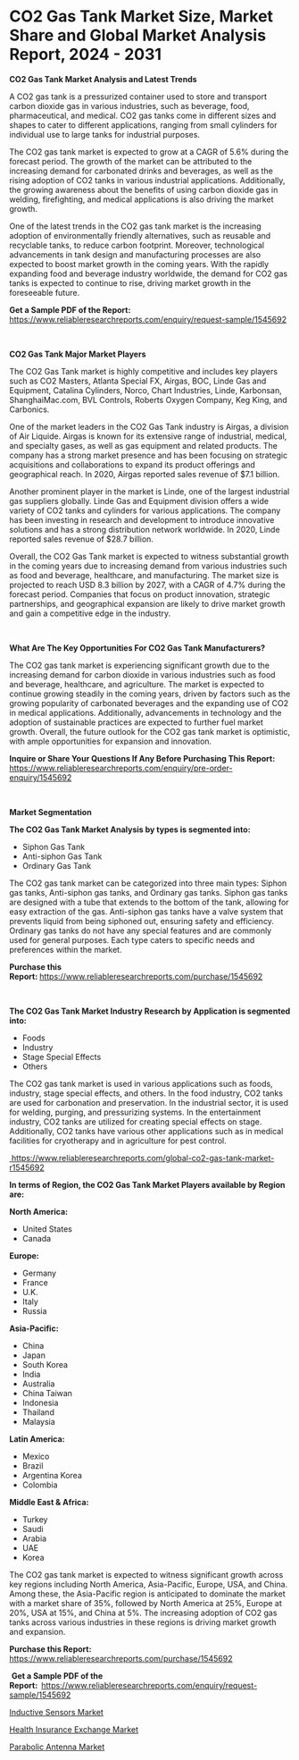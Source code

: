 <p><h1>CO2 Gas Tank Market Size, Market Share and Global Market Analysis Report, 2024 - 2031</h1></p><p><strong>CO2 Gas Tank Market Analysis and Latest Trends</strong></p>
<p><p>A CO2 gas tank is a pressurized container used to store and transport carbon dioxide gas in various industries, such as beverage, food, pharmaceutical, and medical. CO2 gas tanks come in different sizes and shapes to cater to different applications, ranging from small cylinders for individual use to large tanks for industrial purposes.</p><p>The CO2 gas tank market is expected to grow at a CAGR of 5.6% during the forecast period. The growth of the market can be attributed to the increasing demand for carbonated drinks and beverages, as well as the rising adoption of CO2 tanks in various industrial applications. Additionally, the growing awareness about the benefits of using carbon dioxide gas in welding, firefighting, and medical applications is also driving the market growth.</p><p>One of the latest trends in the CO2 gas tank market is the increasing adoption of environmentally friendly alternatives, such as reusable and recyclable tanks, to reduce carbon footprint. Moreover, technological advancements in tank design and manufacturing processes are also expected to boost market growth in the coming years. With the rapidly expanding food and beverage industry worldwide, the demand for CO2 gas tanks is expected to continue to rise, driving market growth in the foreseeable future.</p></p>
<p><strong>Get a Sample PDF of the Report:&nbsp;</strong> <a href="https://www.reliableresearchreports.com/enquiry/request-sample/1545692">https://www.reliableresearchreports.com/enquiry/request-sample/1545692</a></p>
<p>&nbsp;</p>
<p><strong>CO2 Gas Tank Major Market Players</strong></p>
<p><p>The CO2 Gas Tank market is highly competitive and includes key players such as CO2 Masters, Atlanta Special FX, Airgas, BOC, Linde Gas and Equipment, Catalina Cylinders, Norco, Chart Industries, Linde, Karbonsan, ShanghaiMac.com, BVL Controls, Roberts Oxygen Company, Keg King, and Carbonics.</p><p>One of the market leaders in the CO2 Gas Tank industry is Airgas, a division of Air Liquide. Airgas is known for its extensive range of industrial, medical, and specialty gases, as well as gas equipment and related products. The company has a strong market presence and has been focusing on strategic acquisitions and collaborations to expand its product offerings and geographical reach. In 2020, Airgas reported sales revenue of $7.1 billion.</p><p>Another prominent player in the market is Linde, one of the largest industrial gas suppliers globally. Linde Gas and Equipment division offers a wide variety of CO2 tanks and cylinders for various applications. The company has been investing in research and development to introduce innovative solutions and has a strong distribution network worldwide. In 2020, Linde reported sales revenue of $28.7 billion.</p><p>Overall, the CO2 Gas Tank market is expected to witness substantial growth in the coming years due to increasing demand from various industries such as food and beverage, healthcare, and manufacturing. The market size is projected to reach USD 8.3 billion by 2027, with a CAGR of 4.7% during the forecast period. Companies that focus on product innovation, strategic partnerships, and geographical expansion are likely to drive market growth and gain a competitive edge in the industry.</p></p>
<p>&nbsp;</p>
<p><strong>What Are The Key Opportunities For CO2 Gas Tank Manufacturers?</strong></p>
<p><p>The CO2 gas tank market is experiencing significant growth due to the increasing demand for carbon dioxide in various industries such as food and beverage, healthcare, and agriculture. The market is expected to continue growing steadily in the coming years, driven by factors such as the growing popularity of carbonated beverages and the expanding use of CO2 in medical applications. Additionally, advancements in technology and the adoption of sustainable practices are expected to further fuel market growth. Overall, the future outlook for the CO2 gas tank market is optimistic, with ample opportunities for expansion and innovation.</p></p>
<p><strong>Inquire or Share Your Questions If Any Before Purchasing This Report:</strong> <a href="https://www.reliableresearchreports.com/enquiry/pre-order-enquiry/1545692">https://www.reliableresearchreports.com/enquiry/pre-order-enquiry/1545692</a></p>
<p>&nbsp;</p>
<p><strong>Market Segmentation</strong></p>
<p><strong>The CO2 Gas Tank Market Analysis by types is segmented into:</strong></p>
<p><ul><li>Siphon Gas Tank</li><li>Anti-siphon Gas Tank</li><li>Ordinary Gas Tank</li></ul></p>
<p><p>The CO2 gas tank market can be categorized into three main types: Siphon gas tanks, Anti-siphon gas tanks, and Ordinary gas tanks. Siphon gas tanks are designed with a tube that extends to the bottom of the tank, allowing for easy extraction of the gas. Anti-siphon gas tanks have a valve system that prevents liquid from being siphoned out, ensuring safety and efficiency. Ordinary gas tanks do not have any special features and are commonly used for general purposes. Each type caters to specific needs and preferences within the market.</p></p>
<p><strong>Purchase this Report:&nbsp;</strong><a href="https://www.reliableresearchreports.com/purchase/1545692">https://www.reliableresearchreports.com/purchase/1545692</a></p>
<p>&nbsp;</p>
<p><strong>The CO2 Gas Tank Market Industry Research by Application is segmented into:</strong></p>
<p><ul><li>Foods</li><li>Industry</li><li>Stage Special Effects</li><li>Others</li></ul></p>
<p><p>The CO2 gas tank market is used in various applications such as foods, industry, stage special effects, and others. In the food industry, CO2 tanks are used for carbonation and preservation. In the industrial sector, it is used for welding, purging, and pressurizing systems. In the entertainment industry, CO2 tanks are utilized for creating special effects on stage. Additionally, CO2 tanks have various other applications such as in medical facilities for cryotherapy and in agriculture for pest control.</p></p>
<p><a href="https://www.reliableresearchreports.com/global-co2-gas-tank-market-r1545692">&nbsp;https://www.reliableresearchreports.com/global-co2-gas-tank-market-r1545692</a></p>
<p><strong>In terms of Region, the CO2 Gas Tank Market Players available by Region are:</strong></p>
<p>
    <p> <strong> North America: </strong>
        <ul>
            <li>United States</li>
            <li>Canada</li>
        </ul>
        </p> 
    <p> <strong> Europe: </strong>
        <ul>
            <li>Germany</li>
            <li>France</li>
            <li>U.K.</li>
            <li>Italy</li>
            <li>Russia</li>
        </ul>
        </p> 
    <p> <strong> Asia-Pacific: </strong>
        <ul>
            <li>China</li>
            <li>Japan</li>
            <li>South Korea</li>
            <li>India</li>
            <li>Australia</li>
            <li>China Taiwan</li>
            <li>Indonesia</li>
            <li>Thailand</li>
            <li>Malaysia</li>
        </ul>
        </p> 
    <p> <strong> Latin America: </strong>
        <ul>
            <li>Mexico</li>
            <li>Brazil</li>
            <li>Argentina Korea</li>
            <li>Colombia</li>
        </ul>
        </p> 
    <p> <strong> Middle East & Africa: </strong>
        <ul>
            <li>Turkey</li>
            <li>Saudi</li>
            <li>Arabia</li>
            <li>UAE</li>
            <li>Korea</li>
        </ul>
    </p>
    </p>
<p><p>The CO2 gas tank market is expected to witness significant growth across key regions including North America, Asia-Pacific, Europe, USA, and China. Among these, the Asia-Pacific region is anticipated to dominate the market with a market share of 35%, followed by North America at 25%, Europe at 20%, USA at 15%, and China at 5%. The increasing adoption of CO2 gas tanks across various industries in these regions is driving market growth and expansion.</p></p>
<p><strong>Purchase this Report: </strong><a href="https://www.reliableresearchreports.com/purchase/1545692">https://www.reliableresearchreports.com/purchase/1545692</a></p>
<p>&nbsp;<strong>Get a Sample PDF of the Report:&nbsp;&nbsp;</strong><a href="https://www.reliableresearchreports.com/enquiry/request-sample/1545692">https://www.reliableresearchreports.com/enquiry/request-sample/1545692</a></p>
<p><strong></strong></p>
<p><p><a href="https://www.linkedin.com/pulse/insights-inductive-sensors-market-share-competitive-landscape-s46yf">Inductive Sensors Market</a></p><p><a href="https://www.linkedin.com/pulse/health-insurance-exchange-market-size-trends-complete-industry-nv2ff">Health Insurance Exchange Market</a></p><p><a href="https://www.linkedin.com/pulse/parabolic-antenna-market-global-regional-analysis-2024--yvxmf">Parabolic Antenna Market</a></p></p>
